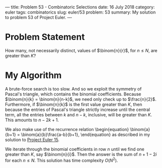 ‐‐‐
title: Problem 53 - Combinatoric Selections
date: 16 July 2018
category: euler
tags: combinatorics
slug: euler/53
problem: 53
summary: My solution to problem 53 of Project Euler.
‐‐‐

# Problem Statement

How many, not necessarily distinct, values of $\binom{n}{r}$, for $n \le N$, are greater than $K$?

# My Algorithm

A brute-force search is too slow.
And so we exploit the symmetry of Pascal's triangle, which contains the binomial coefficients.
Because $\binom{n}{k} = \binom{n}{n-k}$, we need only check up to $\frac{n}{2}$.
Furthermore, if $\binom{n}{k}$ is the first value greater than $K$, then because the entries of Pascal's triangle strictly increase until the central term, all the entries between $k$ and $n-k$, inclusive, will be greater than $K$.
This amounts to $n-2k+1$.

We also make use of the recurrence relation
\begin{equation}
	\binom{a}{b+1} = \binom{a}{b}\frac{a-b}{b+1},
\end{equation}
as described in my solution to [Project Euler 15](../15/).

We iterate through the binomial coefficients in row $n$ until we find one greater than $K$, say $\binom{n}{i}$.
Then the answer is the sum of $n + 1 - 2i$ for each $n \le N$.
This solution has time complexity $O(N^2)$.